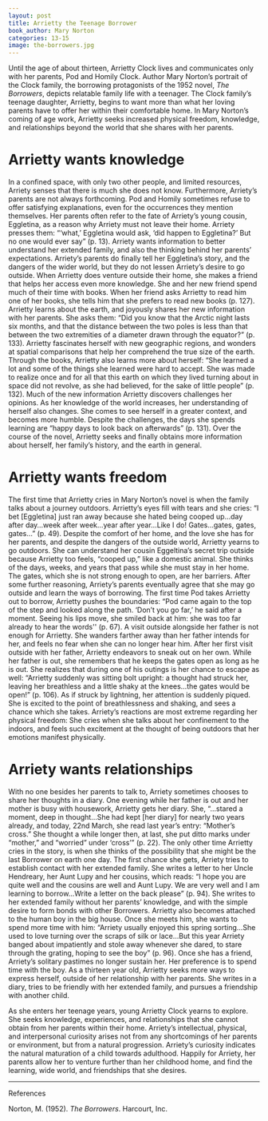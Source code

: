 ```yaml
---
layout: post
title: Arrietty the Teenage Borrower
book_author: Mary Norton
categories: 13-15
image: the-borrowers.jpg
---
```


Until the age of about thirteen, Arrietty Clock lives and communicates only with
her parents, Pod and Homily Clock. Author Mary Norton’s portrait of the Clock
family, the borrowing protagonists of the 1952 novel, _The Borrowers_, depicts
relatable family life with a teenager. The Clock family’s teenage daughter,
Arrietty, begins to want more than what her loving parents have to offer her
within their comfortable home. In Mary Norton’s coming of age work, Arrietty
seeks increased physical freedom, knowledge, and relationships beyond the world
that she shares with her parents.

# Arrietty wants knowledge

In a confined space, with only two other people, and limited resources, Arriety
senses that there is much she does not know. Furthermore, Arriety’s parents are
not always forthcoming. Pod and Homily sometimes refuse to offer satisfying
explanations, even for the occurrences they mention themselves. Her parents
often refer to the fate of Arriety’s young cousin, Eggletina, as a reason why
Arriety must not leave their home. Arriety presses them: “‘what,’ Eggletina
would ask, ‘did happen to Eggletina?’ But no one would ever say” (p. 13).
Arriety wants  information to better understand her extended family, and also
the thinking behind her parents’ expectations. Arriety’s parents do finally tell
her Eggletina’s story, and the dangers of the wider world, but they do not
lessen Arriety’s desire to go outside. When Arrietty does venture outside their
home, she makes a friend that helps her access even more knowledge. She and her
new friend spend much of their time with books. When her friend asks Arrietty to
read him one of her books, she tells him that she prefers to read new books (p.
127). Arrietty learns about the earth, and joyously shares her new information
with her parents. She asks them: “Did you know that the Arctic night lasts six
months, and that the distance between the two poles is less than that between
the two extremities of a diameter drawn through the equator?” (p. 133). Arrietty
fascinates herself with new geographic regions, and wonders at spatial
comparisons that help her comprehend the true size of the earth. Through the
books, Arrietty also learns more about herself: “She learned a lot and some of
the things she learned were hard to accept. She was made to realize once and for
all that this earth on which they lived turning about in space did not revolve,
as she had believed, for the sake of little people” (p. 132). Much of the new
information Arrietty discovers challenges her opinions. As her knowledge of the
world increases, her understanding of herself also changes. She comes to see
herself in a greater context, and becomes more humble. Despite the challenges,
the days she spends learning are “happy days to look back on afterwards” (p.
131). Over the course of the novel, Arrietty seeks and finally obtains more
information about herself, her family’s history, and the earth in general.

# Arrietty wants freedom

The first time that  Arrietty cries in Mary Norton’s novel is when the family
talks about a journey outdoors. Arrietty’s eyes fill with tears and she cries:
“I bet [Eggletina] just ran away because she hated being cooped up…day after
day…week after week…year after year…Like I do! Gates…gates, gates, gates…” (p.
49). Despite the comfort of her home, and the love she has for her parents, and
despite the dangers of the outside world, Arrietty yearns to go outdoors. She
can understand her cousin Eggeltina’s secret trip outside because Arrietty too
feels, “cooped up,” like a domestic animal. She thinks of the days, weeks, and
years that pass while she must stay in her home. The gates, which she is not
strong enough to open, are her barriers. After some further reasoning, Arriety’s
parents eventually agree that she may go outside and learn the ways of
borrowing. The first time Pod takes Arrietty out to borrow, Arrietty pushes the
boundaries: “Pod came again to the top of the step and looked along the path.
‘Don’t you go far,’ he said after a moment. Seeing his lips move, she smiled
back at him: she was too far already to hear the words'' (p. 67). A visit
outside alongside her father is not enough for Arrietty. She wanders farther
away than her father intends for her, and feels no fear when she can no longer
hear him. After her first visit outside with her father, Arrietty endeavors to
sneak out on her own. While her father is out, she remembers that he keeps the
gates open as long as he is out. She realizes that during one of his outings is
her chance to escape as well: “Arrietty suddenly was sitting bolt upright: a
thought had struck her, leaving her breathless and a little shaky at the
knees…the gates would be open!” (p. 106). As if struck by lightning, her
attention is suddenly piqued. She is excited to the point of breathlessness and
shaking, and sees a chance which she takes. Arriety’s reactions are most extreme
regarding her physical freedom: She cries when she talks about her confinement
to the indoors, and feels such excitement at the thought of being outdoors  that
her emotions manifest  physically.

# Arriety wants relationships

With no one besides her parents to talk to, Arriety sometimes chooses to share
her thoughts in a diary. One evening while her father is out and her mother is
busy with housework, Arrietty gets her diary. She, “...stared a moment, deep in
thought…She had kept [her diary] for nearly two years already, and today, 22nd
March, she read last year’s entry: “Mother’s cross.” She thought a while longer
then, at last, she put ditto marks under “mother,” and “worried” under ‘cross’”
(p. 22). The only other time Arrietty cries in the story, is when she thinks of
the possibility that she might be the last Borrower on earth one day. The first
chance she gets, Arriety tries to establish contact with her extended family.
She writes a letter to her Uncle Hendreary, her Aunt Lupy and her cousins, which
reads: “I hope you are quite well and the cousins are well and Aunt Lupy. We are
very well and I am learning to borrow…Write a letter on the back please” (p.
94). She writes to her extended family without her parents’ knowledge, and with
the simple desire to form bonds with other Borrowers. Arrietty also becomes
attached to the human boy in the big house. Once she meets him, she wants to
spend more time with him: “Arriety usually enjoyed this spring sorting…She used
to love turning over the scraps of silk or lace…But this year Arriety banged
about impatiently and stole away whenever she dared, to stare through the
grating, hoping to see the boy” (p. 96). Once she has a friend, Arriety’s
solitary pastimes no longer sustain her. Her preference is to spend time with
the boy. As a thirteen year old, Arrietty seeks more ways to express herself,
outside of her relationship with her parents. She writes in a diary, tries to be
friendly with her extended family, and pursues a friendship with another child.

As she enters her teenage years, young Arrietty Clock yearns to explore. She
seeks knowledge, experiences, and relationships that she cannot obtain from her
parents within their home. Arriety’s intellectual, physical, and interpersonal
curiosity arises not from any shortcomings of her parents or environment, but
from a natural progression. Arriety’s curiosity indicates the natural maturation
of a child towards adulthood. Happily for Arriety, her parents allow her to
venture further than her childhood home, and find the learning, wide world, and
friendships that she desires.

---
References

Norton, M. (1952). _The Borrowers_. Harcourt, Inc.
